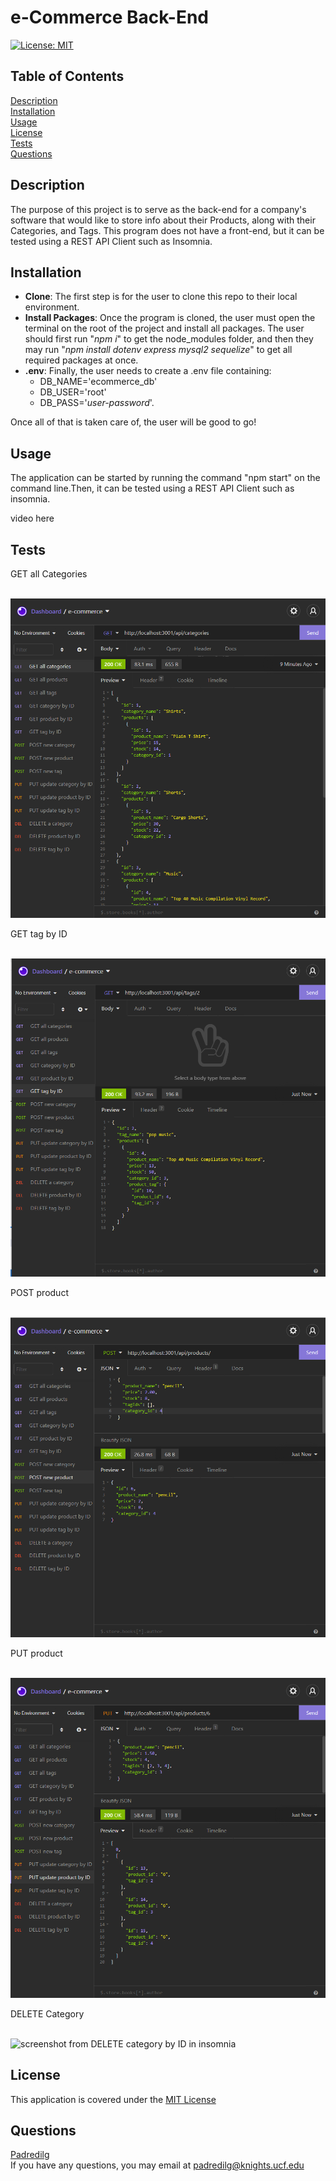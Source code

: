 # e-Commerce Back-End
<a href='https://opensource.org/licenses/MIT'>[![License: MIT](https://img.shields.io/badge/License-MIT-yellow.svg)](https://opensource.org/licenses/MIT)</a>
  
## Table of Contents
[Description](#Description)</br>
[Installation](#Installation)</br>
[Usage](#Usage)</br>
[License](#License)</br>
[Tests](#Tests)</br>
[Questions](#Questions)

## Description
The purpose of this project is to serve as the back-end for a company's software that would like to store info about their Products, along with their Categories, and Tags. This program does not have a front-end, but it can be tested using a REST API Client such as Insomnia.

## Installation
 - **Clone**: The first step is for the user to clone this repo to their local environment. 
 - **Install Packages**: Once the program is cloned, the user must open the terminal on the root of the project and install all packages. The user should first run "*npm i*" to get the node_modules folder, and then they may run "*npm install dotenv express mysql2 sequelize*" to get all required packages at once.
 - **.env**: Finally, the user needs to create a .env file containing: 
   - DB_NAME='ecommerce_db' 
   - DB_USER='root' 
   - DB_PASS='*user-password*'. 
   
Once all of that is taken care of, the user will be good to go!

## Usage
The application can be started by running the command "npm start" on the command line.Then, it can be tested using a REST API Client such as insomnia.</br>

video here

## Tests
GET all Categories

</br><img alt="screenshot from GET categories in insomnia" src="./assets/images/get-all-categories.png "></img>

GET tag by ID

</br><img alt="screenshot from GET tag by ID in insomnia" src="./assets/images/get-tag-by-id.png "></img>

POST product

</br><img alt="screenshot from POST product in insomnia" src="./assets/images/post-product.png "></img>

PUT product

</br><img alt="screenshot from put-product in insomnia" src="./assets/images/put-product.png "></img>

DELETE Category

</br><img alt="screenshot from DELETE category by ID in insomnia" src="./assets/images/delete-category.png "></img>

## License
This application is covered under the <a href='https://opensource.org/licenses/MIT'>MIT License</a>

## Questions
<a href='https://github.com/Padredilg'>Padredilg</a></br>
If you have any questions, you may email at padredilg@knights.ucf.edu

